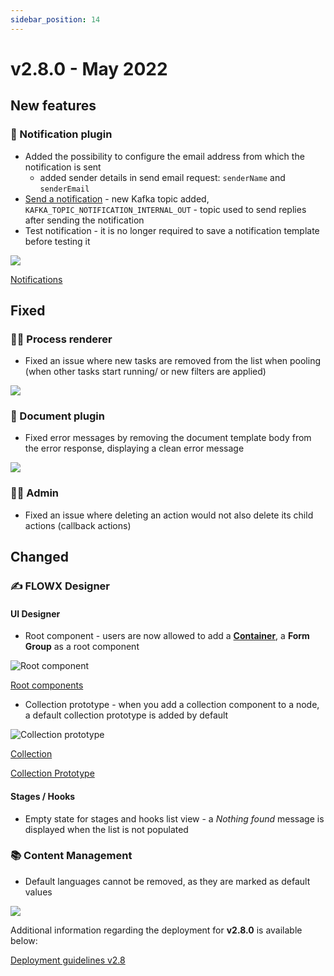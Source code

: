 ```yaml
---
sidebar_position: 14
---
```


# v2.8.0 - May 2022

## **New features**

### :envelope_with_arrow: Notification plugin

* Added the possibility to configure the email address from which the notification is sent&#x20;
  * added sender details in send email request: `senderName` and `senderEmail`
* [Send a notification](../../docs/platform-deep-dive/plugins/custom-plugins/notifications-plugin/using-notifications-plugin/sending-a-notification) - new Kafka topic added, `KAFKA_TOPIC_NOTIFICATION_INTERNAL_OUT` -  topic used to send replies after sending the notification
* Test notification - it is no longer required to save a notification template before testing it

![](https://s3.eu-west-1.amazonaws.com/docx.flowx.ai/release-notes/release280_notif.gif)

[Notifications](../../docs/platform-deep-dive/plugins/custom-plugins/notifications-plugin)


## **Fixed**

### 🤹‍♀️ Process renderer

* Fixed an issue where new tasks are removed from the list when pooling (when other tasks start running/ or new filters are applied)

![](https://s3.eu-west-1.amazonaws.com/docx.flowx.ai/release-notes/release280_task_pooling.png)

### :page_facing_up: Document plugin

* Fixed error messages by removing the document template body from the error response, displaying a clean error message

![](https://s3.eu-west-1.amazonaws.com/docx.flowx.ai/release-notes/release280_test_doc.png)

### 👩‍🏭 Admin

* Fixed an issue where deleting an action would not also delete its child actions (callback actions)

## **Changed**

### :writing_hand: FLOWX **Designer**&#x20;

#### **UI Designer**

* Root component - users are now allowed to add a [**Container**](../../docs/building-blocks/ui-designer/ui-component-types/root-components/container), a **Form Group** as a root component

![Root component](https://s3.eu-west-1.amazonaws.com/docx.flowx.ai/release-notes/release280_root_comp.gif)

[Root components](../../docs/building-blocks/ui-designer/ui-component-types/root-components)


* Collection prototype - when you add a collection component to a node, a default collection prototype is added by default

![Collection prototype](https://s3.eu-west-1.amazonaws.com/docx.flowx.ai/release-notes/release280_coll_prot.gif)

[Collection](../../docs/building-blocks/ui-designer/ui-component-types/collection)

[Collection Prototype](../../docs/building-blocks/ui-designer/ui-component-types/collection/collection_prototype)

#### Stages / Hooks

* Empty state for stages and hooks list view - a _Nothing found_ message is displayed when the list is not populated

### :books: Content Management

* Default languages cannot be removed, as they are marked as default values

![](https://s3.eu-west-1.amazonaws.com/docx.flowx.ai/release-notes/release280_cms.png)

Additional information regarding the deployment for **v2.8.0** is available below:

[Deployment guidelines v2.8](deployment-guidelines-v2.8)
